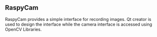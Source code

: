 ## RaspyCam
RaspyCam provides a simple interface for recording images. Qt creator is used to design the interface while the camera interface is accessed using OpenCV Libraries.
